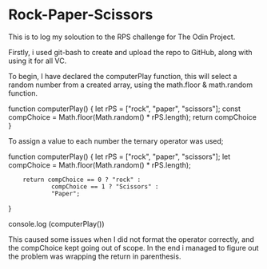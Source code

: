 # Rock-Paper-Scissors


This is to log my soloution to the RPS challenge for The Odin Project. 

Firstly, i used git-bash to create and upload the repo to GitHub, along with using it for all VC. 

To begin, I have declared the computerPlay function, this will select a random number from a created array, using the math.floor & math.random function. 

function computerPlay() {
        let rPS = ["rock", "paper", "scissors"];
        const compChoice = Math.floor(Math.random() * rPS.length);
        return compChoice
}

To assign a value to each number the ternary operator was used; 

function computerPlay() {
        let rPS = ["rock", "paper", "scissors"];
        let compChoice = Math.floor(Math.random() * rPS.length);
        
        return compChoice == 0 ? "rock" :
                compChoice == 1 ? "Scissors" :
                "Paper";   
}
 
console.log (computerPlay())

This caused some issues when I did not format the operator correctly, and the compChoice kept going out of scope. In the end i managed to figure out the problem was wrapping the return in parenthesis.

